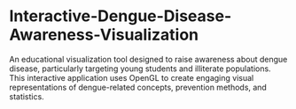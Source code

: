 # Interactive-Dengue-Disease-Awareness-Visualization
An educational visualization tool designed to raise awareness about dengue disease, particularly targeting young students and illiterate populations. This interactive application uses OpenGL to create engaging visual representations of dengue-related concepts, prevention methods, and statistics.
